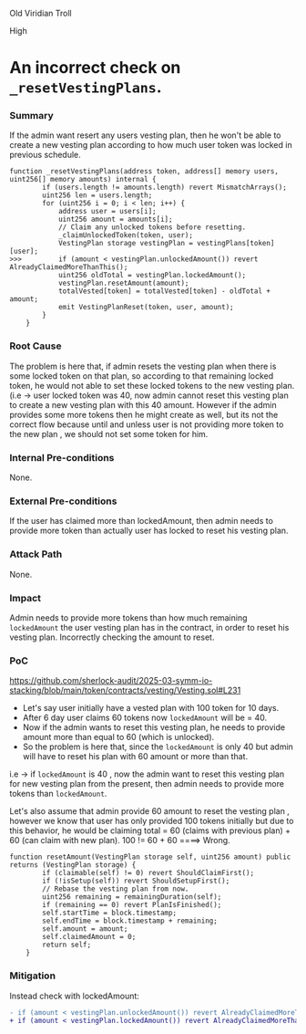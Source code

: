 Old Viridian Troll

High

# An incorrect check on `_resetVestingPlans`.

### Summary

If the admin want resert any users vesting plan, then he won't be able to create a new vesting plan according to how much user token was locked in previous schedule.

```solidity
function _resetVestingPlans(address token, address[] memory users, uint256[] memory amounts) internal {
		if (users.length != amounts.length) revert MismatchArrays();
		uint256 len = users.length;
		for (uint256 i = 0; i < len; i++) {
			address user = users[i];
			uint256 amount = amounts[i];
			// Claim any unlocked tokens before resetting.
			_claimUnlockedToken(token, user);
			VestingPlan storage vestingPlan = vestingPlans[token][user];
>>>			if (amount < vestingPlan.unlockedAmount()) revert AlreadyClaimedMoreThanThis();
			uint256 oldTotal = vestingPlan.lockedAmount();
			vestingPlan.resetAmount(amount);
			totalVested[token] = totalVested[token] - oldTotal + amount;
			emit VestingPlanReset(token, user, amount);
		}
	}
```

### Root Cause

The problem is here that, if admin resets the vesting plan when there is some locked token on that plan, so according to that remaining locked token, he would not able to set these locked tokens to the new vesting plan.
(i.e -> user locked token was 40, now admin cannot reset this vesting plan to create a new vesting plan with this 40 amount. However if the admin provides some more tokens then he might create as well, but its not the correct flow because until and unless user is not providing more token to the new plan , we should not set some token for him.

### Internal Pre-conditions

None.

### External Pre-conditions

If the user has claimed more than lockedAmount, then admin needs to provide more token than actually user has locked to reset his vesting plan.

### Attack Path

None.

### Impact

Admin needs to provide more tokens than how much remaining `lockedAmount` the user vesting plan has in the contract, in order to reset his vesting plan. Incorrectly checking the amount to reset.

### PoC

https://github.com/sherlock-audit/2025-03-symm-io-stacking/blob/main/token/contracts/vesting/Vesting.sol#L231

- Let's say user initially have a vested plan with 100 token for 10 days.
- After 6 day user claims 60 tokens now `lockedAmount` will be = 40. 
- Now if the admin wants to reset this vesting plan, he needs to provide amount more than equal to 60 (which is unlocked).
- So the problem is here that, since the `lockedAmount` is only 40 but admin will have to reset his plan with 60 amount or more than that.

i.e -> if `lockedAmount` is 40 , now the admin want to reset this vesting plan for new vesting plan from the present, then admin needs to provide more tokens than `lockedAmount`.

Let's also assume that admin provide 60 amount to reset the vesting plan , however we know that user has only provided 100 tokens initially but due to this behavior, he would be claiming total = 60 (claims with previous plan) + 60 (can claim with new plan). 100 != 60 + 60 ====> Wrong.
```solidity
function resetAmount(VestingPlan storage self, uint256 amount) public returns (VestingPlan storage) {
		if (claimable(self) != 0) revert ShouldClaimFirst();
		if (!isSetup(self)) revert ShouldSetupFirst();
		// Rebase the vesting plan from now.
		uint256 remaining = remainingDuration(self);
		if (remaining == 0) revert PlanIsFinished();
		self.startTime = block.timestamp;
		self.endTime = block.timestamp + remaining;
		self.amount = amount;
		self.claimedAmount = 0;
		return self;
	}
```

### Mitigation

Instead check with lockedAmount:
```diff
- if (amount < vestingPlan.unlockedAmount()) revert AlreadyClaimedMoreThanThis();
+ if (amount < vestingPlan.lockedAmount()) revert AlreadyClaimedMoreThanThis();
```